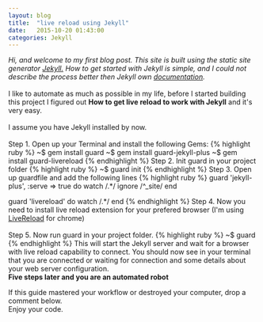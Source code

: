 ```yaml
---
layout: blog
title:  "live reload using Jekyll"
date:   2015-10-20 01:43:00
categories: Jekyll
---
```


<i>Hi, and welcome to my first blog post. This site is built using the static site generator <a href="http://www.jekyllrb.com">Jekyll.</a> How to get started with Jekyll is simple, and I could not describe the process better then Jekyll own <a href="http://jekyllrb.com/docs/home">documentation</a>.</i>
<br/>
<br/>
I like to automate as much as possible in my life, before I started building this project I figured out <strong>How to get live reload to work with Jekyll</strong> and it's very easy.
<br/>
<br/>
I assume you have Jekyll installed by now.
<br/>
<br/>
Step 1. Open up your Terminal and install the following Gems:
{% highlight ruby %}
~$ gem install guard
~$ gem install guard-jekyll-plus
~$ gem install guard-livereload
{% endhighlight %}
Step 2. Init guard in your project folder
{% highlight ruby %}
~$ guard init
{% endhighlight %}
Step 3. Open up guardfile and add the following lines
{% highlight ruby %}
guard 'jekyll-plus', :serve => true do
  watch /.*/
  ignore /^_site/
end

guard 'livereload' do
  watch /.*/
end
{% endhighlight %}
Step 4. Now you need to install live reload extension for your prefered browser (I'm using <a href="https://chrome.google.com/webstore/detail/livereload/jnihajbhpnppcggbcgedagnkighmdlei">LiveReload</a> for chrome)
<br/>
<br/>
Step 5. Now run guard in your project folder.
{% highlight ruby %}
~$ guard
{% endhighlight %}
This will start the Jekyll server and wait for a browser with live reload capability to connect. You should now see in your terminal that you are connected or waiting for connection and some details about your web server configuration.
<br/>
<strong>Five steps later and you are an automated robot</strong>

If this guide mastered your workflow or destroyed your computer, drop a comment below.
<br/>
Enjoy your code.
